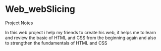 # Web_webSlicing

Project Notes

In this web project i help my friends to create his web,
it helps me to learn and review the basic of HTML and CSS from the beginning again
and also to strengthen the fundamentals of HTML and CSS

